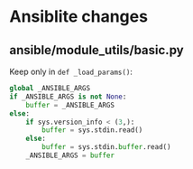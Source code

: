 # Ansiblite changes

## ansible/module_utils/basic.py

Keep only in `def _load_params()`:

```python
global _ANSIBLE_ARGS
if _ANSIBLE_ARGS is not None:
    buffer = _ANSIBLE_ARGS
else:
    if sys.version_info < (3,):
        buffer = sys.stdin.read()
    else:
        buffer = sys.stdin.buffer.read()
    _ANSIBLE_ARGS = buffer
```
